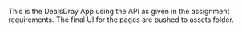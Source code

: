 This is the DealsDray App using the API as given in the assignment requirements.
The final UI for the pages are pushed to assets folder.
